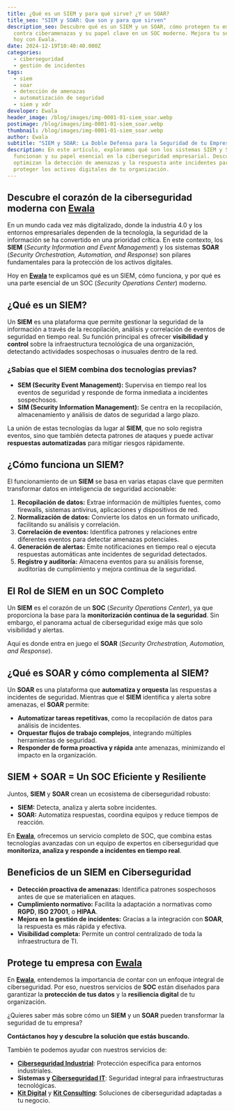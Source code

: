 ```yaml
---
title: ¿Qué es un SIEM y para qué sirve? ¿Y un SOAR?
title_seo: "SIEM y SOAR: Que son y para que sirven"
description_seo: Descubre qué es un SIEM y un SOAR, cómo protegen tu empresa
  contra ciberamenazas y su papel clave en un SOC moderno. Mejora tu seguridad
  hoy con Ewala.
date: 2024-12-19T10:40:40.000Z
categories:
  - ciberseguridad
  - gestión de incidentes
tags:
  - siem
  - soar
  - detección de amenazas
  - automatización de seguridad
  - siem y xdr
developer: Ewala
header_image: /blog/images/img-0001-01-siem_soar.webp
postimage: /blog/images/img-0001-01-siem_soar.webp
thumbnail: /blog/images/img-0001-01-siem_soar.webp
author: Ewala
subtitle: "SIEM y SOAR: La Doble Defensa para la Seguridad de tu Empresa"
description: En este artículo, exploramos qué son los sistemas SIEM y SOAR, cómo
  funcionan y su papel esencial en la ciberseguridad empresarial. Descubre cómo
  optimizan la detección de amenazas y la respuesta ante incidentes para
  proteger los activos digitales de tu organización.
---
```

## Descubre el corazón de la ciberseguridad moderna con [Ewala](https://ewala.es/)

En un mundo cada vez más digitalizado, donde la industria 4.0 y los entornos empresariales dependen de la tecnología, la seguridad de la información se ha convertido en una prioridad crítica. En este contexto, los **SIEM** (*Security Information and Event Management*) y los sistemas **SOAR** (*Security Orchestration, Automation, and Response*) son pilares fundamentales para la protección de los activos digitales.

Hoy en [**Ewala**](https://ewala.es/) te explicamos qué es un SIEM, cómo funciona, y por qué es una parte esencial de un SOC (*Security Operations Center*) moderno.


## ¿Qué es un SIEM?

Un **SIEM** es una plataforma que permite gestionar la seguridad de la información a través de la recopilación, análisis y correlación de eventos de seguridad en tiempo real. Su función principal es ofrecer **visibilidad y control** sobre la infraestructura tecnológica de una organización, detectando actividades sospechosas o inusuales dentro de la red.

### ¿Sabías que el SIEM combina dos tecnologías previas?

- **SEM (Security Event Management):** Supervisa en tiempo real los eventos de seguridad y responde de forma inmediata a incidentes sospechosos.
- **SIM (Security Information Management):** Se centra en la recopilación, almacenamiento y análisis de datos de seguridad a largo plazo.

La unión de estas tecnologías da lugar al **SIEM**, que no solo registra eventos, sino que también detecta patrones de ataques y puede activar **respuestas automatizadas** para mitigar riesgos rápidamente.



## ¿Cómo funciona un SIEM?

El funcionamiento de un **SIEM** se basa en varias etapas clave que permiten transformar datos en inteligencia de seguridad accionable:

1. **Recopilación de datos:** Extrae información de múltiples fuentes, como firewalls, sistemas antivirus, aplicaciones y dispositivos de red.  
2. **Normalización de datos:** Convierte los datos en un formato unificado, facilitando su análisis y correlación.  
3. **Correlación de eventos:** Identifica patrones y relaciones entre diferentes eventos para detectar amenazas potenciales.  
4. **Generación de alertas:** Emite notificaciones en tiempo real o ejecuta respuestas automáticas ante incidentes de seguridad detectados.  
5. **Registro y auditoría:** Almacena eventos para su análisis forense, auditorías de cumplimiento y mejora continua de la seguridad.  



## El Rol de SIEM en un SOC Completo

Un **SIEM** es el corazón de un **SOC** (*Security Operations Center*), ya que proporciona la base para la **monitorización continua de la seguridad**. Sin embargo, el panorama actual de ciberseguridad exige más que solo visibilidad y alertas.

Aquí es donde entra en juego el **SOAR** (*Security Orchestration, Automation, and Response*).



## ¿Qué es SOAR y cómo complementa al SIEM?

Un **SOAR** es una plataforma que **automatiza y orquesta** las respuestas a incidentes de seguridad. Mientras que el **SIEM** identifica y alerta sobre amenazas, el **SOAR** permite:

- **Automatizar tareas repetitivas**, como la recopilación de datos para análisis de incidentes.
- **Orquestar flujos de trabajo complejos**, integrando múltiples herramientas de seguridad.
- **Responder de forma proactiva y rápida** ante amenazas, minimizando el impacto en la organización.



## SIEM + SOAR = Un SOC Eficiente y Resiliente

Juntos, **SIEM** y **SOAR** crean un ecosistema de ciberseguridad robusto:

- **SIEM:** Detecta, analiza y alerta sobre incidentes.  
- **SOAR:** Automatiza respuestas, coordina equipos y reduce tiempos de reacción.  

En [**Ewala**](https://ewala.es/), ofrecemos un servicio completo de SOC, que combina estas tecnologías avanzadas con un equipo de expertos en ciberseguridad que **monitoriza, analiza y responde a incidentes en tiempo real**.



## Beneficios de un SIEM en Ciberseguridad

- **Detección proactiva de amenazas:** Identifica patrones sospechosos antes de que se materialicen en ataques.  
- **Cumplimiento normativo:** Facilita la adaptación a normativas como **RGPD**, **ISO 27001**, o **HIPAA**.  
- **Mejora en la gestión de incidentes:** Gracias a la integración con **SOAR**, la respuesta es más rápida y efectiva.  
- **Visibilidad completa:** Permite un control centralizado de toda la infraestructura de TI.  



## Protege tu empresa con [Ewala](https://ewala.es/)

En [**Ewala**](https://ewala.es/), entendemos la importancia de contar con un enfoque integral de ciberseguridad. Por eso, nuestros servicios de **SOC** están diseñados para garantizar la **protección de tus datos** y la **resiliencia digital** de tu organización.

¿Quieres saber más sobre cómo un **SIEM** y un **SOAR** pueden transformar la seguridad de tu empresa?

**Contáctanos hoy y descubre la solución que estás buscando.**

También te podemos ayudar con nuestros servicios de:

- [**Ciberseguridad Industrial**](https://ewala.es/#CiberseguridadIndustrial): Protección específica para entornos industriales.  
- **Sistemas y** [**Ciberseguridad IT**](https://ewala.es/#CiberseguridadIT): Seguridad integral para infraestructuras tecnológicas.
- [**Kit Digital**](https://ewala.es/kit-digital) y [**Kit Consulting**](https://ewala.es/kit-consulting): Soluciones de ciberseguridad adaptadas a tu negocio.

